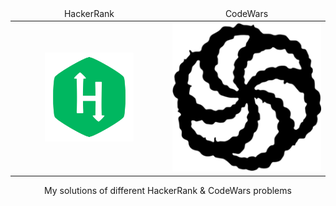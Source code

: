 <table style="width:100%">
  <thead>
    <tr align='center'>
      <td>HackerRank</td>
      <td>CodeWars</td>
    </tr>
  </thead>
  <tbody>
    <tr align='center'>
      <td style="width:50%">
        <a href='https://www.hackerrank.com/'>
          <img width="60%" src='./assets/Hackerrank_logo.png' alt='HackerRank logo'/>
        </a>
      </td>
      <td style="width:50%">
        <a href='https://www.codewars.com/dashboard'>
          <img width="100%" src='./assets/codewars_logo.png' alt='CodeWars logo'/>
        </a>
      </td>
    </tr>
  </tbody>
</table>

<p align='center'>
  My solutions of different HackerRank & CodeWars problems
</p>

